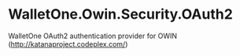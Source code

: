 WalletOne.Owin.Security.OAuth2
==============================

WalletOne OAuth2 authentication provider for OWIN (http://katanaproject.codeplex.com/)
